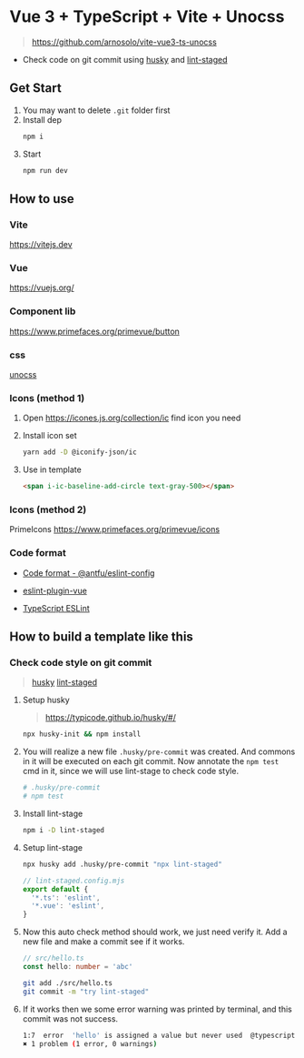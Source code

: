 # Vue 3 + TypeScript + Vite + Unocss

> https://github.com/arnosolo/vite-vue3-ts-unocss

- Check code on git commit using [husky](https://github.com/typicode/husky) and [lint-staged](https://github.com/okonet/lint-staged) 

## Get Start

1. You may want to delete `.git` folder first
2. Install dep
   ```bash
   npm i
   ```
3. Start
   ```bash
   npm run dev
   ```


## How to use

### Vite

https://vitejs.dev

### Vue

https://vuejs.org/

### Component lib

https://www.primefaces.org/primevue/button

### css

[unocss](https://uno.antfu.me/)

### Icons (method 1)

1. Open https://icones.js.org/collection/ic find icon you need
   
2. Install icon set
   
   ```bash
   yarn add -D @iconify-json/ic
   ```

3. Use in template
   
   ```html
   <span i-ic-baseline-add-circle text-gray-500></span>
   ```

### Icons (method 2)

PrimeIcons https://www.primefaces.org/primevue/icons

### Code format

- [Code format - @antfu/eslint-config](https://github.com/antfu/eslint-config)
  
- [eslint-plugin-vue](https://eslint.vuejs.org/rules/multi-word-component-names.html)

- [TypeScript ESLint](https://typescript-eslint.io/)

## How to build a template like this

### Check code style on git commit

> [husky](https://github.com/typicode/husky) 
> [lint-staged](https://github.com/okonet/lint-staged) 

1. Setup husky
   > https://typicode.github.io/husky/#/
   ```bash
   npx husky-init && npm install
   ```

2. You will realize a new file `.husky/pre-commit` was created. And commons in it will be executed on each git commit. Now annotate the `npm test` cmd in it, since we will use lint-stage to check code style. 
   ```bash
   # .husky/pre-commit
   # npm test
   ```
   
3. Install lint-stage
   ```bash
   npm i -D lint-staged
   ```

4. Setup lint-stage
   ```bash
   npx husky add .husky/pre-commit "npx lint-staged"
   ```
   ```js
   // lint-staged.config.mjs
   export default {
     '*.ts': 'eslint',
     '*.vue': 'eslint',
   }
   ```

5. Now this auto check method should work, we just need verify it. Add a new file and make a commit see if it works.
   ```ts
   // src/hello.ts
   const hello: number = 'abc'
   ```
   ```bash
   git add ./src/hello.ts
   git commit -m "try lint-staged"
   ```
6. If it works then we some error warning was printed by terminal, and this commit was not success.
   ```bash
   1:7  error  'hello' is assigned a value but never used  @typescript-eslint/no-unused-vars
   ✖ 1 problem (1 error, 0 warnings)
   ```
